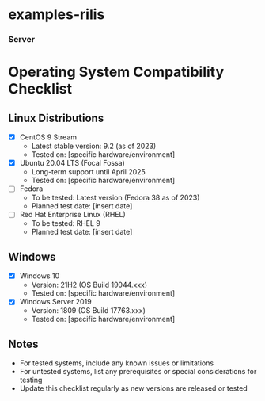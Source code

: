 # examples-rilis

### Server

# Operating System Compatibility Checklist

## Linux Distributions
- [x] CentOS 9 Stream
  - Latest stable version: 9.2 (as of 2023)
  - Tested on: [specific hardware/environment]
- [x] Ubuntu 20.04 LTS (Focal Fossa)
  - Long-term support until April 2025
  - Tested on: [specific hardware/environment]
- [ ] Fedora
  - To be tested: Latest version (Fedora 38 as of 2023)
  - Planned test date: [insert date]
- [ ] Red Hat Enterprise Linux (RHEL)
  - To be tested: RHEL 9
  - Planned test date: [insert date]

## Windows
- [x] Windows 10
  - Version: 21H2 (OS Build 19044.xxx)
  - Tested on: [specific hardware/environment]
- [x] Windows Server 2019
  - Version: 1809 (OS Build 17763.xxx)
  - Tested on: [specific hardware/environment]

## Notes
- For tested systems, include any known issues or limitations
- For untested systems, list any prerequisites or special considerations for testing
- Update this checklist regularly as new versions are released or tested



